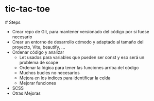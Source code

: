 # tic-tac-toe

# Steps

- Crear repo de Git, para mantener versionado del código por si fuese necesario
- Crear un entorno de desarrollo cómodo y adaptado al tamaño del proyecto, Vite, beautify, ...
- Ordenar código y analizar
  - Let usados para variables que pueden ser const y eso será un problema de scope
  - Ordenar la lógica para tener las funciones arriba del código
  - Muchos bucles no necesarios
  - Mejora en los indices para identificar la celda
  - Mejorar funciones
- SCSS
- Otras Mejoras
